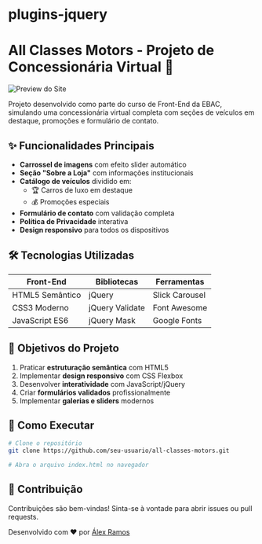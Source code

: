 # plugins-jquery

# All Classes Motors - Projeto de Concessionária Virtual 🚗

![Preview do Site](https://via.placeholder.com/800x400?text=All+Classes+Motors+Preview)

Projeto desenvolvido como parte do curso de Front-End da EBAC, simulando uma concessionária virtual completa com seções de veículos em destaque, promoções e formulário de contato.

## ✨ Funcionalidades Principais

- **Carrossel de imagens** com efeito slider automático
- **Seção "Sobre a Loja"** com informações institucionais
- **Catálogo de veículos** dividido em:
  - 🏆 Carros de luxo em destaque
  - 💰 Promoções especiais
- **Formulário de contato** com validação completa
- **Política de Privacidade** interativa
- **Design responsivo** para todos os dispositivos

## 🛠 Tecnologias Utilizadas

| Front-End          | Bibliotecas           | Ferramentas          |
|--------------------|-----------------------|----------------------|
| HTML5 Semântico    | jQuery                | Slick Carousel       |
| CSS3 Moderno       | jQuery Validate       | Font Awesome         |
| JavaScript ES6     | jQuery Mask           | Google Fonts         |

## 🎯 Objetivos do Projeto

1. Praticar **estruturação semântica** com HTML5
2. Implementar **design responsivo** com CSS Flexbox
3. Desenvolver **interatividade** com JavaScript/jQuery
4. Criar **formulários validados** profissionalmente
5. Implementar **galerias e sliders** modernos

## 🚀 Como Executar

```bash
# Clone o repositório
git clone https://github.com/seu-usuario/all-classes-motors.git

# Abra o arquivo index.html no navegador
```

## 🤝 Contribuição

Contribuições são bem-vindas! Sinta-se à vontade para abrir issues ou pull requests.

Desenvolvido com ❤️ por [Álex Ramos](https://www.linkedin.com/in/alex-magalhaes-lkn/)
